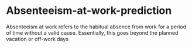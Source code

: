 # Absenteeism-at-work-prediction
Absenteeism at work refers to the habitual absence from work for a period of time without a valid cause. Essentially, this goes beyond the planned vacation or off-work days
